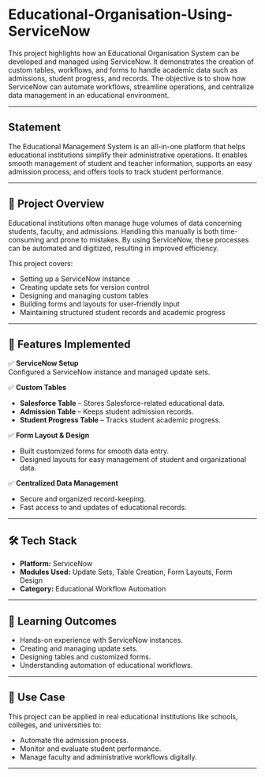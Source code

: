 # **Educational-Organisation-Using-ServiceNow**

This project highlights how an Educational Organisation System can be developed and managed using ServiceNow. It demonstrates the creation of custom tables, workflows, and forms to handle academic data such as admissions, student progress, and records. The objective is to show how ServiceNow can automate workflows, streamline operations, and centralize data management in an educational environment.

---

## **Statement**

The Educational Management System is an all-in-one platform that helps educational institutions simplify their administrative operations. It enables smooth management of student and teacher information, supports an easy admission process, and offers tools to track student performance.

---

## 📌 **Project Overview**

Educational institutions often manage huge volumes of data concerning students, faculty, and admissions. Handling this manually is both time-consuming and prone to mistakes. By using ServiceNow, these processes can be automated and digitized, resulting in improved efficiency.

This project covers:

- Setting up a ServiceNow instance  
- Creating update sets for version control  
- Designing and managing custom tables  
- Building forms and layouts for user-friendly input  
- Maintaining structured student records and academic progress  

---

## 🚀 **Features Implemented**

✅ **ServiceNow Setup**  
Configured a ServiceNow instance and managed update sets.  

✅ **Custom Tables**  
- **Salesforce Table** – Stores Salesforce-related educational data.  
- **Admission Table** – Keeps student admission records.  
- **Student Progress Table** – Tracks student academic progress.  

✅ **Form Layout & Design**  
- Built customized forms for smooth data entry.  
- Designed layouts for easy management of student and organizational data.  

✅ **Centralized Data Management**  
- Secure and organized record-keeping.  
- Fast access to and updates of educational records.  

---

## 🛠️ **Tech Stack**

- **Platform:** ServiceNow  
- **Modules Used:** Update Sets, Table Creation, Form Layouts, Form Design  
- **Category:** Educational Workflow Automation  

---

## 🎯 **Learning Outcomes**

- Hands-on experience with ServiceNow instances.  
- Creating and managing update sets.  
- Designing tables and customized forms.  
- Understanding automation of educational workflows.  

---

## 📌 **Use Case**

This project can be applied in real educational institutions like schools, colleges, and universities to:  

- Automate the admission process.  
- Monitor and evaluate student performance.  
- Manage faculty and administrative workflows digitally.  

---
